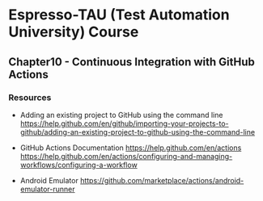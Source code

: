 # Espresso-TAU (Test Automation University) Course 

## Chapter10 - Continuous Integration with GitHub Actions


### Resources
- Adding an existing project to GitHub using the command line
https://help.github.com/en/github/importing-your-projects-to-github/adding-an-existing-project-to-github-using-the-command-line

- GitHub Actions Documentation
https://help.github.com/en/actions
https://help.github.com/en/actions/configuring-and-managing-workflows/configuring-a-workflow

- Android Emulator
https://github.com/marketplace/actions/android-emulator-runner

